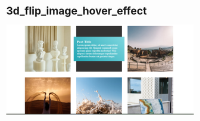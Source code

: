 # 3d_flip_image_hover_effect
![demo image 1](https://github.com/Sweety-Akter/3d_flip_image_hover_effect/blob/main/view.png)